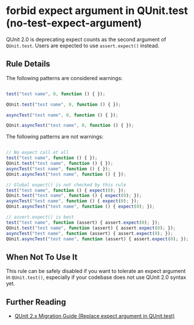 # forbid expect argument in QUnit.test (no-test-expect-argument)

QUnit 2.0 is deprecating expect counts as the second argument of `QUnit.test`. Users are expected to use `assert.expect()` instead.

## Rule Details

The following patterns are considered warnings:

```js

test("test name", 0, function () { });

QUnit.test("test name", 0, function () { });

asyncTest("test name", 0, function () { });

QUnit.asyncTest("test name", 0, function () { });

```

The following patterns are not warnings:

```js

// No expect call at all
test("test name", function () { });
QUnit.test("test name", function () { });
asyncTest("test name", function () { });
QUnit.asyncTest("test name", function () { });

// Global expect() is not checked by this rule
test("test name", function () { expect(0); });
QUnit.test("test name", function () { expect(0); });
asyncTest("test name", function () { expect(0); });
QUnit.asyncTest("test name", function () { expect(0); });

// assert.expect() is best
test("test name", function (assert) { assert.expect(0); });
QUnit.test("test name", function (assert) { assert.expect(0); });
asyncTest("test name", function (assert) { assert.expect(0); });
QUnit.asyncTest("test name", function (assert) { assert.expect(0); });

```

## When Not To Use It

This rule can be safely disabled if you want to tolerate an expect argument in `QUnit.test()`, especially if your codebase does not use QUnit 2.0 syntax yet.

## Further Reading

* [QUnit 2.x Migration Guide (Replace expect argument in QUnit.test)](http://qunitjs.com/upgrade-guide-2.x/#replace-expected-argument-in-qunit-test)
